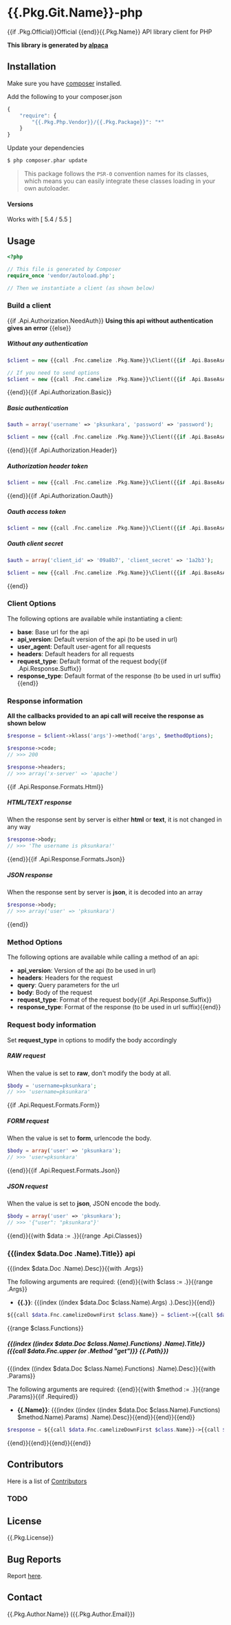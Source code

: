 # {{.Pkg.Git.Name}}-php

{{if .Pkg.Official}}Official {{end}}{{.Pkg.Name}} API library client for PHP

__This library is generated by [alpaca](https://github.com/pksunkara/alpaca)__

## Installation

Make sure you have [composer](https://getcomposer.org) installed.

Add the following to your composer.json

```js
{
    "require": {
        "{{.Pkg.Php.Vendor}}/{{.Pkg.Package}}": "*"
    }
}
```

Update your dependencies

```bash
$ php composer.phar update
```

> This package follows the `PSR-0` convention names for its classes, which means you can easily integrate these classes loading in your own autoloader.

#### Versions

Works with [ 5.4 / 5.5 ]

## Usage

```php
<?php

// This file is generated by Composer
require_once 'vendor/autoload.php';

// Then we instantiate a client (as shown below)
```

### Build a client
{{if .Api.Authorization.NeedAuth}}
__Using this api without authentication gives an error__
{{else}}
##### Without any authentication

```php
$client = new {{call .Fnc.camelize .Pkg.Name}}\Client({{if .Api.BaseAsArg}}'{{.Api.Base}}'{{end}});

// If you need to send options
$client = new {{call .Fnc.camelize .Pkg.Name}}\Client({{if .Api.BaseAsArg}}'{{.Api.Base}}', {{end}}array(), $clientOptions);
```
{{end}}{{if .Api.Authorization.Basic}}
##### Basic authentication

```php
$auth = array('username' => 'pksunkara', 'password' => 'password');

$client = new {{call .Fnc.camelize .Pkg.Name}}\Client({{if .Api.BaseAsArg}}'{{.Api.Base}}', {{end}}$auth, $clientOptions);
```
{{end}}{{if .Api.Authorization.Header}}
##### Authorization header token

```php
$client = new {{call .Fnc.camelize .Pkg.Name}}\Client({{if .Api.BaseAsArg}}'{{.Api.Base}}', {{end}}{{if .Api.Authorization.Oauth}}array('http_header' => '1a2b3'){{else}}'1a2b3'{{end}}, $clientOptions);
```
{{end}}{{if .Api.Authorization.Oauth}}
##### Oauth access token

```php
$client = new {{call .Fnc.camelize .Pkg.Name}}\Client({{if .Api.BaseAsArg}}'{{.Api.Base}}', {{end}}'1a2b3', $clientOptions);
```

##### Oauth client secret

```php
$auth = array('client_id' => '09a8b7', 'client_secret' => '1a2b3');

$client = new {{call .Fnc.camelize .Pkg.Name}}\Client({{if .Api.BaseAsArg}}'{{.Api.Base}}', {{end}}$auth, $clientOptions);
```
{{end}}
### Client Options

The following options are available while instantiating a client:

 * __base__: Base url for the api
 * __api_version__: Default version of the api (to be used in url)
 * __user_agent__: Default user-agent for all requests
 * __headers__: Default headers for all requests
 * __request_type__: Default format of the request body{{if .Api.Response.Suffix}}
 * __response_type__: Default format of the response (to be used in url suffix){{end}}

### Response information

__All the callbacks provided to an api call will receive the response as shown below__

```php
$response = $client->klass('args')->method('args', $methodOptions);

$response->code;
// >>> 200

$response->headers;
// >>> array('x-server' => 'apache')
```
{{if .Api.Response.Formats.Html}}
##### HTML/TEXT response

When the response sent by server is either __html__ or __text__, it is not changed in any way

```php
$response->body;
// >>> 'The username is pksunkara!'
```
{{end}}{{if .Api.Response.Formats.Json}}
##### JSON response

When the response sent by server is __json__, it is decoded into an array

```php
$response->body;
// >>> array('user' => 'pksunkara')
```
{{end}}
### Method Options

The following options are available while calling a method of an api:

 * __api_version__: Version of the api (to be used in url)
 * __headers__: Headers for the request
 * __query__: Query parameters for the url
 * __body__: Body of the request
 * __request_type__: Format of the request body{{if .Api.Response.Suffix}}
 * __response_type__: Format of the response (to be used in url suffix){{end}}

### Request body information

Set __request_type__ in options to modify the body accordingly

##### RAW request

When the value is set to __raw__, don't modify the body at all.

```php
$body = 'username=pksunkara';
// >>> 'username=pksunkara'
```
{{if .Api.Request.Formats.Form}}
##### FORM request

When the value is set to __form__, urlencode the body.

```php
$body = array('user' => 'pksunkara');
// >>> 'user=pksunkara'
```
{{end}}{{if .Api.Request.Formats.Json}}
##### JSON request

When the value is set to __json__, JSON encode the body.

```php
$body = array('user' => 'pksunkara');
// >>> '{"user": "pksunkara"}'
```
{{end}}{{with $data := .}}{{range .Api.Classes}}
### {{(index $data.Doc .Name).Title}} api

{{(index $data.Doc .Name).Desc}}{{with .Args}}

The following arguments are required:
{{end}}{{with $class := .}}{{range .Args}}
 * __{{.}}__: {{(index ((index $data.Doc $class.Name).Args) .).Desc}}{{end}}

```php
${{call $data.Fnc.camelizeDownFirst $class.Name}} = $client->{{call $data.Fnc.camelizeDownFirst $class.Name}}({{call $data.Fnc.prnt.php ((index $data.Doc $class.Name).Args) ", " false}});
```
{{range $class.Functions}}
##### {{(index ((index $data.Doc $class.Name).Functions) .Name).Title}} ({{call $data.Fnc.upper (or .Method "get")}} {{.Path}})

{{(index ((index $data.Doc $class.Name).Functions) .Name).Desc}}{{with .Params}}

The following arguments are required:
{{end}}{{with $method := .}}{{range .Params}}{{if .Required}}
 * __{{.Name}}__: {{(index ((index ((index $data.Doc $class.Name).Functions) $method.Name).Params) .Name).Desc}}{{end}}{{end}}{{end}}

```php
$response = ${{call $data.Fnc.camelizeDownFirst $class.Name}}->{{call $data.Fnc.camelizeDownFirst .Name}}({{call $data.Fnc.prnt.php ((index ((index $data.Doc $class.Name).Functions) .Name).Params) ", " true}}$options);
```
{{end}}{{end}}{{end}}{{end}}
## Contributors
Here is a list of [Contributors](https://{{.Pkg.Git.Site}}/{{.Pkg.Git.User}}/{{.Pkg.Git.Name}}-php/contributors)

### TODO

## License
{{.Pkg.License}}

## Bug Reports
Report [here](https://{{.Pkg.Git.Site}}/{{.Pkg.Git.User}}/{{.Pkg.Git.Name}}-php/issues).

## Contact
{{.Pkg.Author.Name}} ({{.Pkg.Author.Email}})

